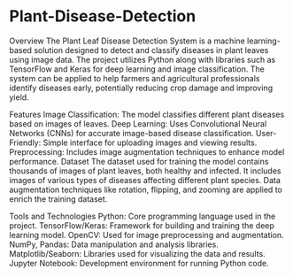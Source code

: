 # Plant-Disease-Detection
Overview
The Plant Leaf Disease Detection System is a machine learning-based solution designed to detect and classify diseases in plant leaves using image data. The project utilizes Python along with libraries such as TensorFlow and Keras for deep learning and image classification. The system can be applied to help farmers and agricultural professionals identify diseases early, potentially reducing crop damage and improving yield.

Features
Image Classification: The model classifies different plant diseases based on images of leaves.
Deep Learning: Uses Convolutional Neural Networks (CNNs) for accurate image-based disease classification.
User-Friendly: Simple interface for uploading images and viewing results.
Preprocessing: Includes image augmentation techniques to enhance model performance.
Dataset
The dataset used for training the model contains thousands of images of plant leaves, both healthy and infected. It includes images of various types of diseases affecting different plant species. Data augmentation techniques like rotation, flipping, and zooming are applied to enrich the training dataset.

Tools and Technologies
Python: Core programming language used in the project.
TensorFlow/Keras: Framework for building and training the deep learning model.
OpenCV: Used for image preprocessing and augmentation.
NumPy, Pandas: Data manipulation and analysis libraries.
Matplotlib/Seaborn: Libraries used for visualizing the data and results.
Jupyter Notebook: Development environment for running Python code.
